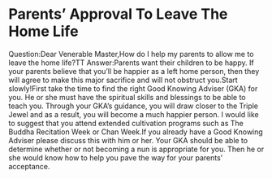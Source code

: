 # Parents’ Approval To Leave The Home Life

Question:Dear Venerable Master,How do I help my parents to allow me to leave the home life?​TT      Answer:Parents want their children to be happy. If your parents believe that you’ll be happier as a left home person, then they will agree to make this major sacrifice and will not obstruct you.Start slowly!First take the time to find the right Good Knowing Adviser (GKA) for you. He or she must have the spiritual skills and blessings to be able to teach you. Through your GKA’s guidance, you will draw closer to the Triple Jewel and as a result, you will become a much happier person. I would like to suggest that you attend extended cultivation programs such as The Buddha Recitation Week or Chan Week.If you already have a Good Knowing Adviser please discuss this with him or her. Your GKA should be able to determine whether or not becoming a nun is appropriate for you. Then he or she would know how to help you pave the way for your parents’ acceptance.